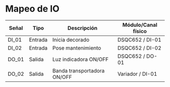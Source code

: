 # Mapeo de IO

| Señal | Tipo | Descripción | Módulo/Canal físico |
|------|------|-------------|---------------------|
| DI_01 | Entrada | Inicia decorado | DSQC652 / DI-01 |
| DI_02 | Entrada | Pose mantenimiento | DSQC652 / DI-02 |
| DO_01 | Salida  | Luz indicadora ON/OFF | DSQC652 / DO-01 |
| DO_02 | Salida  | Banda transportadora ON/OFF | Variador / DI-01 |
